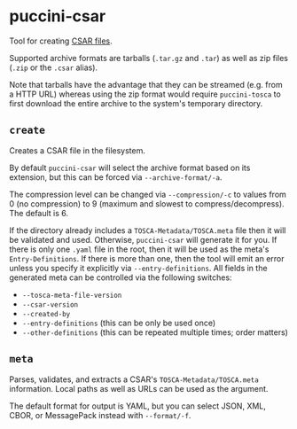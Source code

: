puccini-csar
============

Tool for creating
[CSAR files](https://docs.oasis-open.org/tosca/TOSCA-Simple-Profile-YAML/v1.3/TOSCA-Simple-Profile-YAML-v1.3.html#_Toc302251718).

Supported archive formats are tarballs (`.tar.gz` and `.tar`) as well as zip files (`.zip` or the
`.csar` alias).

Note that tarballs have the advantage that they can be streamed (e.g. from a HTTP URL) whereas using
the zip format would require `puccini-tosca` to first download the entire archive to the system's
temporary directory.

`create`
--------

Creates a CSAR file in the filesystem.

By default `puccini-csar` will select the archive format based on its extension, but this can be
forced via `--archive-format/-a`.

The compression level can be changed via `--compression/-c` to values from 0 (no compression) to
9 (maximum and slowest to compress/decompress). The default is 6.

If the directory already includes a `TOSCA-Metadata/TOSCA.meta` file then it will be validated and
used. Otherwise, `puccini-csar` will generate it for you. If there is only one `.yaml` file in the
root, then it will be used as the meta's `Entry-Definitions`. If there is more than one, then the
tool will emit an error unless you specify it explicitly via `--entry-definitions`. All fields in
the generated meta can be controlled via the following switches:

* `--tosca-meta-file-version`
* `--csar-version`
* `--created-by`
* `--entry-definitions` (this can be only be used once)
* `--other-definitions` (this can be repeated multiple times; order matters)

`meta`
------

Parses, validates, and extracts a CSAR's `TOSCA-Metadata/TOSCA.meta` information. Local paths as
well as URLs can be used as the argument.

The default format for output is YAML, but you can select JSON, XML, CBOR, or MessagePack instead with
`--format/-f`.
